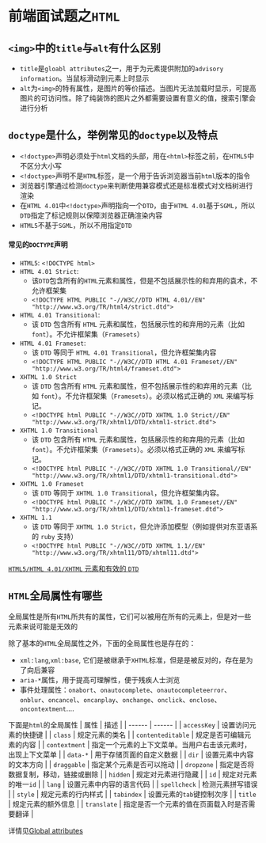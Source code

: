 # 前端面试题之`HTML`

## `<img>`中的`title`与`alt`有什么区别
- `title`是`gloabl attributes`之一，用于为元素提供附加的`advisory information`。当鼠标滑动到元素上时显示
- `alt`为`<img>`的特有属性，是图片的等价描述。当图片无法加载时显示，可提高图片的可访问性。除了纯装饰的图片之外都需要设置有意义的值，搜索引擎会进行分析

## `doctype`是什么，举例常见的`doctype`以及特点
- `<!doctype>`声明必须处于`html`文档的头部，用在`<html>`标签之前，在`HTML5`中不区分大小写
- `<!doctype>`声明不是`HTML`标签，是一个用于告诉浏览器当前`html`版本的指令
- 浏览器引擎通过检测`doctype`来判断使用兼容模式还是标准模式对文档树进行渲染
- 在`HTML 4.01`中`<!doctype>`声明指向一个`DTD`，由于`HTML 4.01`基于`SGML`，所以`DTD`指定了标记规则以保障浏览器正确渲染内容
- `HTML5`不基于`SGML`，所以不用指定`DTD`

#### 常见的`DOCTYPE`声明
- `HTML5`: `<!DOCTYPE html>`
- `HTML 4.01 Strict`: 
  - 该`DTD`包含所有的`HTML`元素和属性，但是不包括展示性的和弃用的袁术，不允许框架集
  - `<!DOCTYPE HTML PUBLIC "-//W3C//DTD HTML 4.01//EN" "http://www.w3.org/TR/html4/strict.dtd">`
- `HTML 4.01 Transitional`:
  - 该 `DTD` 包含所有 `HTML` 元素和属性，包括展示性的和弃用的元素（比如 `font`）。不允许框架集（`Framesets`）
- `HTML 4.01 Frameset`:
  - 该 `DTD` 等同于 `HTML 4.01 Transitional`，但允许框架集内容
  - `<!DOCTYPE HTML PUBLIC "-//W3C//DTD HTML 4.01 Frameset//EN" "http://www.w3.org/TR/html4/frameset.dtd">`
- `XHTML 1.0 Strict`
  - 该 `DTD` 包含所有 `HTML` 元素和属性，但不包括展示性的和弃用的元素（比如 `font`）。不允许框架集（`Framesets`）。必须以格式正确的 `XML` 来编写标记。
  - `<!DOCTYPE html PUBLIC "-//W3C//DTD XHTML 1.0 Strict//EN" "http://www.w3.org/TR/xhtml1/DTD/xhtml1-strict.dtd">`
- `XHTML 1.0 Transitional`
  - 该 `DTD` 包含所有 `HTML` 元素和属性，包括展示性的和弃用的元素（比如 `font`）。不允许框架集（`Framesets`）。必须以格式正确的 `XML` 来编写标记。
  - `<!DOCTYPE html PUBLIC "-//W3C//DTD XHTML 1.0 Transitional//EN" "http://www.w3.org/TR/xhtml1/DTD/xhtml1-transitional.dtd">`
- `XHTML 1.0 Frameset`
  - 该 `DTD` 等同于 `XHTML 1.0 Transitional`，但允许框架集内容。
  - `<!DOCTYPE html PUBLIC "-//W3C//DTD XHTML 1.0 Frameset//EN"  "http://www.w3.org/TR/xhtml1/DTD/xhtml1-frameset.dtd">`
- `XHTML 1.1`
  - 该 `DTD` 等同于 `XHTML 1.0 Strict`，但允许添加模型（例如提供对东亚语系的 `ruby` 支持）
  - `<!DOCTYPE html PUBLIC "-//W3C//DTD XHTML 1.1//EN" "http://www.w3.org/TR/xhtml11/DTD/xhtml11.dtd">`

[`HTML5/HTML 4.01/XHTML` 元素和有效的 `DTD`](http://www.w3school.com.cn/tags/html_ref_dtd.asp)

## `HTML`全局属性有哪些
全局属性是所有`HTML`所共有的属性，它们可以被用在所有的元素上，但是对一些元素来说可能是无效的

除了基本的`HTML`全局属性之外，下面的全局属性也是存在的：
- `xml:lang`,`xml:base`, 它们是被继承于`XHTML`标准，但是是被反对的，存在是为了向后兼容
- `aria-*`属性，用于提高可理解性，便于残疾人士浏览
- 事件处理属性：`onabort`、`onautocomplete`、`onautocompleteerror`、`onblur`、`oncancel`、`oncanplay`、`onchange`、`onclick`、`onclose`、`oncontextment`....
  
下面是`html`的全局属性
|  属性 | 描述 |
| ------ | ------ |
| `accessKey` | 设置访问元素的快捷键 |
| `class` | 规定元素的类名 |
| `contenteditable` | 规定是否可编辑元素的内容 |
| `contextment` | 指定一个元素的上下文菜单。当用户右击该元素时，出现上下文菜单 |
| `data-*` | 用于存储页面的自定义数据 |
| `dir` | 设置元素中内容的文本方向 |
| `draggable` | 指定某个元素是否可以拖动 |
| `dropzone` | 指定是否将数据复制，移动，链接或删除 |
| `hidden` | 规定对元素进行隐藏 |
| `id` | 规定对元素的唯一`id` |
| `lang` | 设置元素中内容的语言代码 |
| `spellcheck` | 检测元素拼写错误 |
| `style` | 规定元素的行内样式 |
| `tabindex` | 设置元素的`tab`键控制次序 |
| `title` | 规定元素的额外信息 |
| `translate` | 指定是否一个元素的值在页面载入时是否需要翻译 |

详情见[Global attributes](https://developer.mozilla.org/en-US/docs/Web/HTML/Global_attributes)